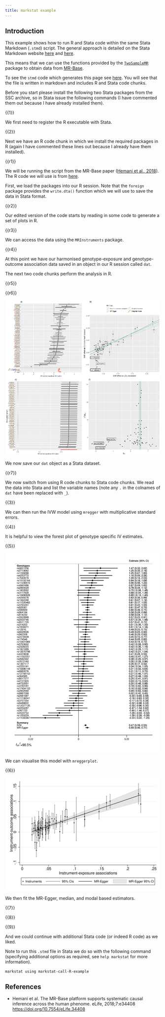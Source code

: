 ```yaml
---
title: markstat example
---
```


## Introduction

This example shows how to run R and Stata code within the same Stata Markdown (`.stmd`) script. The general approach is detailed on the Stata Markdown website [here](https://data.princeton.edu/stata/markdown/quantiles) and [here](https://data.princeton.edu/stata/markdown/gettingStarted#R).

This means that we can use the functions provided by the [`TwoSampleMR`](https://github.com/MRCIEU/TwoSampleMR) package to obtain data from [MR-Base](http://www.mrbase.org/).

To see the `stmd` code which generates this page see [here](https://raw.githubusercontent.com/remlapmot/mrrobust/master/_drafts/markstat-call-R-example/markstat-call-R-example.stmd). You will see that the file is written in markdown and includes R and Stata code chunks.

Before you start please install the following two Stata packages from the SSC archive, so in Stata issue the following commands (I have commented them out because I have already installed them).

{{1}}


We first need to register the R executable with Stata.

{{2}}


Next we have an R code chunk in which we install the required packages in R (again I have commented these lines out because I already have them installed).

{{r1}}


We will be running the script from the MR-Base paper ([Hemani et al., 2018](https://doi.org/10.7554/eLife.34408)). The R code we will use is from [here](https://raw.githubusercontent.com/explodecomputer/mr-base-methods-paper/master/scripts/ldl-chd.R).

First, we load the packages into our R session. Note that the `foreign` package provides the `write.dta()` function which we will use to save the data in Stata format.

{{r2}}


Our edited version of the code starts by reading in some code to generate a set of plots in R.

{{r3}}


We can access the data using the `MRInstruments` package.

{{r4}}

At this point we have our harmonised genotype-exposure and genotype-outcome association data saved in an object in our R session called `dat`.

The next two code chunks perform the analysis in R.

{{r5}}



{{r6}}


![Plots generated `TwoSampleMR`.](ldl-chd.png)

We now save our `dat` object as a Stata dataset.

{{r7}}


We now switch from using R code chunks to Stata code chunks. We read the data into Stata and list the variable names (note any `.` in the colnames of `dat` have been replaced with `_`).

{{3}}


We can then run the IVW model using `mregger` with multiplicative standard errors.

{{4}}


It is helpful to view the forest plot of genotype specific IV estimates.

{{5}}


![Forest plot of genotype specific IV estimates.](ldl-chd-mrforest.svg)

We can visualise this model with `mreggerplot`.

{{6}}


![Plot of the MR-Egger model.](ldl-chd-mreggerplot.svg)

We then fit the MR-Egger, median, and modal based estimators.

{{7}}



{{8}}



{{9}}


And we could continue with additional Stata code (or indeed R code) as we liked.

Note to run this `.stmd` file in Stata we do so with the following command (specifying additional options as required, see `help markstat` for more information).
```
markstat using markstat-call-R-example
```

## References

- Hemani et al. The MR-Base platform supports systematic causal inference across the human phenome. eLife, 2018;7:e34408 <https://doi.org/10.7554/eLife.34408>

